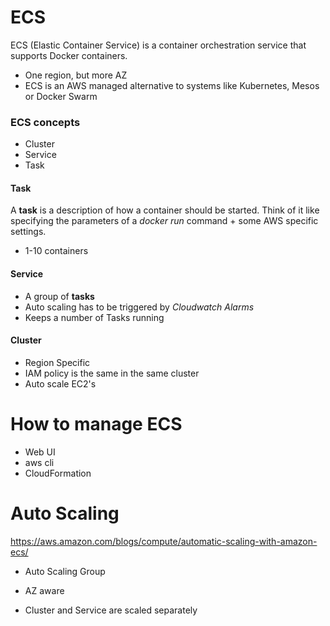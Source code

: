 # ECS

 ECS (Elastic Container Service) is a container orchestration service that supports Docker containers.

 * One region, but more AZ
 * ECS is an AWS managed alternative to systems like Kubernetes, Mesos or Docker Swarm

### ECS concepts
* Cluster
* Service
* Task

#### Task
A __task__ is a description of how a container should be started. Think of it like specifying the parameters of a _docker run_ command + some AWS specific settings.
* 1-10 containers

#### Service
* A group of __tasks__
* Auto scaling has to be triggered by _Cloudwatch Alarms_
* Keeps a number of Tasks running

#### Cluster
* Region Specific
* IAM policy is the same in the same cluster
* Auto scale EC2's


# How to manage ECS
* Web UI
* aws cli
* CloudFormation

# Auto Scaling
https://aws.amazon.com/blogs/compute/automatic-scaling-with-amazon-ecs/
* Auto Scaling Group

* AZ aware

* Cluster and Service are scaled separately
